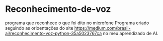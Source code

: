 # Reconhecimento-de-voz
programa que reconhece o que foi dito no microfone 
Programa criado seguindo as orioentações do site https://medium.com/brasil-ai/reconhecimento-voz-python-35a5023767ca no meu aprendizado de AI.

